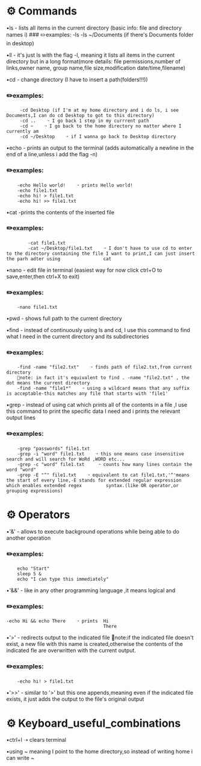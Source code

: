 # ⚙️ **Commands**
•ls - lists all items in the current directory (basic info: file and directory names i)
    ### ✏️examples:
        -ls
        -ls ~/Documents (if there's Documents folder in desktop)

•ll - it's just ls with the flag -l, meaning it lists all items in the current directory but in a long format(more details: file permissions,number of links,owner name, group name,file size,modification date/time,filename)        

•cd - change directory (I have to insert a path(folders!!!))
   ### ✏️examples:
         -cd Desktop (if I'm at my home directory and i do ls, i see Documents,I can do cd Desktop to got to this directory)
         -cd ..    ➝ I go back 1 step in my currrent path
         -cd ~    ➝ I go back to the home directory no matter where I currently am
         -cd ~/Desktop    ➝ if I wanna go back to Desktop directory 

•echo - prints an output to the terminal (adds automatically a newline in the end of a line,unless i add the flag -n)
   ###  ✏️examples:
        -echo Hello world!    ➝ prints Hello world!
        -echo file1.txt
        -echo hi! > file1.txt
        -echo hi! >> file1.txt 

•cat -prints the contents of the inserted file
###    ✏️examples:
            -cat file1.txt
            -cat ~/Desktop/file1.txt    ➝ I don't have to use cd to enter to the directory containing the file I want to print,I can just insert the parh adter using                cat

•nano - edit file in terminal (easiest way for now click ctrl+O to save,enter,then ctrl+X to exit)
 ###   ✏️examples:
        -nano file1.txt
       
•pwd - shows full path to the current directory

•find - instead of continuously using ls and cd, I use this command to find what I need in the current directory and its subdirectories
  ### ✏️examples:
        -find -name "file2.txt"    ➝ finds path of file2.txt,from current directory
        🔸note: in fact it's equivalent to find . -name "file2.txt" , the dot means the current directory
        -find -name "file1*"    ➝ using a wildcard means that any suffix is acceptable-this matches any file that starts with 'file1'

•grep - instead of using cat which prints all of the contents in a file ,I use this command to print the specific data I need and i prints the relevant output lines
   ### ✏️examples: 
        -grep "passwords" file1.txt
        -grep -i "word" file1.txt    ➝ this one means case insensitive search and will search for WoRd ,WORD etc...
        -grep -c "word" file1.txt     ➝ counts how many lines contain the word "word"
        -grep -E "^" file1.txt    ➝ equivalent to cat file1.txt,'^'means the start of every line,-E stands for extended regular expression which enables extended regex         syntax.(like OR operator,or grouping expressions)

 






# ⚙️ **Operators**
•'&' - allows to execute background operations while being able to do another operation
   ### ✏️examples:
        echo "Start"
        sleep 5 &
        echo "I can type this immediately"


•'&&' - like in any other programming language ,it means logical and 
 ###   ✏️examples:
    -echo Hi && echo There    ➝ prints  Hi
                                        There
                                        

•'>' - redirects output to the indicated file
        🔸note:if the indicated file doesn't exist, a new file with this name is created,otherwise the contents of the indicated fle are overwritten with the current             output.
  ###  ✏️examples:
        -echo hi! > file1.txt


•'>>' - similar to '>' but this one appends,meaning even if the indicated file exists, it just adds the output to the file's original output 




# ⚙️ **Keyboard_useful_combinations**
•ctrl+l    ➝ clears terminal

•using ~ meaning I point to the home directory,so instead of writing home i can write ~
